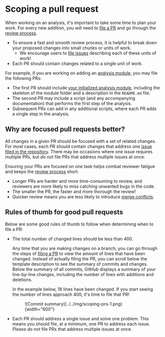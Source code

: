# Scoping a pull request

When working on an analysis, it's important to take some time to plan your work.
For every new addition, you will need to [file a PR](./file-pull-request.md) and go through the [review process](../pr-review-and-merge/index.md).

- To ensure a fast and smooth review process, it is helpful to break down your proposed changes into small chunks or units of work.
    - We encourage users to [file issues](../../communications-tools/github-issues/index.md) describing each of these units of work!
- Each PR should contain changes related to a single unit of work.

For example, if you are working on adding an [analysis module](../analysis-modules/index.md), you may file the following PRs:

- The first PR should include [your initialized analysis module](../analysis-modules/creating-a-module.md), including the skeleton of the module folder and a description in the `README.md` file.
- The second PR may include a script (and any accompanying documentation) that performs the first step of the analysis.
- Subsequent PRs can add in any additional scripts, where each PR adds a single step in the analysis.

## Why are focused pull requests better?

All changes in a given PR should be focused with a set of related changes.
For most cases, each PR should contain changes that address one [issue filed in the repository](../../communications-tools/github-issues/index.md).
There may be occasions where one issue requires multiple PRs, but _do not_ file PRs that address multiple issues at once.

Ensuring your PRs are focused on one task helps combat reviewer fatigue and keeps the [review process](../pr-review-and-merge/index.md) short. <!--STUB_LINK: Replace with review process link -->

- Longer PRs are harder and more time-consuming to review, and reviewers are more likely to miss catching unwanted bugs in the code.
- The smaller the PR, the faster and more thorough the review!
- Quicker review means you are less likely to introduce [merge conflicts](resolve-merge-conflicts.md).

## Rules of thumb for good pull requests

Below are some good rules of thumb to follow when determining when to file a PR:

- The total number of changed lines should be less than 400.

    Any time that you are making changes on a branch, you can go through the steps of [filing a PR](./file-pull-request.md) to view the amount of lines that have been changed.
    Instead of actually filing the PR, you can scroll below the template description to see the summary of commits and changes.
    Below the summary of all commits, GitHub displays a summary of your line-by-line changes, including the number of lines with additions and deletions.

    In the example below, 18 lines have been changed.
    If you start seeing the number of lines approach 400, it's time to file that PR!

    <figure markdown="span">
        ![Commit summary](../../img/scoping-prs-1.png){width="600"}
    </figure>

- Each PR should address a single issue and solve one problem.
This means you should file, at a minimum, one PR to address each issue.
_Please do not_ file PRs that address multiple issues at once.

